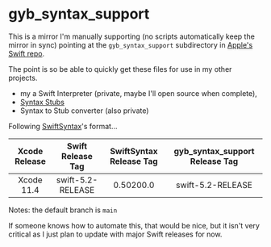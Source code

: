 # gyb_syntax_support

This is a mirror I'm manually supporting (no scripts automatically keep the mirror in sync) pointing at the `gyb_syntax_support` subdirectory in [Apple's Swift repo](https://github.com/apple/swift).

The point is so be able to quickly get these files for use in my other projects.
 - my a Swift Interpreter (private, maybe I'll open source when complete),
 - [Syntax Stubs](http://github.com/joehinkle11/SwiftSyntaxStubs)
 - Syntax to Stub converter (also private)


Following [SwiftSyntax](https://github.com/apple/swift-syntax/)'s format...

| Xcode Release | Swift Release Tag | SwiftSyntax Release Tag  | gyb_syntax_support Release Tag  |
|:-------------------:|:-------------------:|:-------------------------:|:-------------------------:|
| Xcode 11.4   | swift-5.2-RELEASE   | 0.50200.0 | swift-5.2-RELEASE |


Notes: the default branch is `main`

If someone knows how to automate this, that would be nice, but it isn't very critical as I just plan to update with major Swift releases for now.